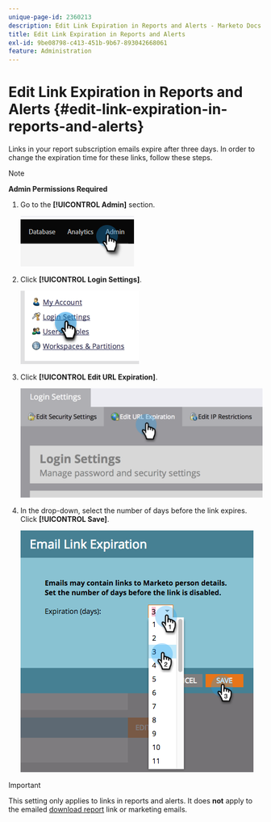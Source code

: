 ```yaml
---
unique-page-id: 2360213
description: Edit Link Expiration in Reports and Alerts - Marketo Docs - Product Documentation
title: Edit Link Expiration in Reports and Alerts
exl-id: 9be08798-c413-451b-9b67-893042668061
feature: Administration
---
```

# Edit Link Expiration in Reports and Alerts {#edit-link-expiration-in-reports-and-alerts}

Links in your report subscription emails expire after three days. In order to change the expiration time for these links, follow these steps.

>[!NOTE]
>
>**Admin Permissions Required**

1. Go to the **[!UICONTROL Admin]** section.

   ![](assets/edit-link-expiration-in-reports-and-alerts-1.png)

1. Click **[!UICONTROL Login Settings]**.

   ![](assets/edit-link-expiration-in-reports-and-alerts-2.png)

1. Click **[!UICONTROL Edit URL Expiration]**.

   ![](assets/edit-link-expiration-in-reports-and-alerts-3.png)

1. In the drop-down, select the number of days before the link expires. Click **[!UICONTROL Save]**.

   ![](assets/edit-link-expiration-in-reports-and-alerts-4.png)

>[!IMPORTANT]
>
>This setting only applies to links in reports and alerts. It does **not** apply to the emailed [download report](/help/marketo/product-docs/reporting/basic-reporting/report-subscriptions/subscribe-to-a-smart-list.md#email-message) link or marketing emails.
